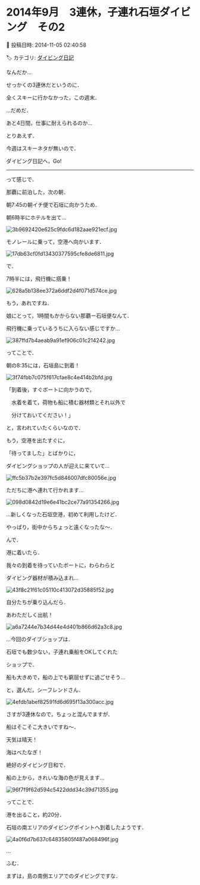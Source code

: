 # 2014年9月　3連休，子連れ石垣ダイビング　その2

📅 投稿日時: 2014-11-05 02:40:58

🏷️ カテゴリ: [ダイビング日記](ce3a7a8d424d112fce83ee85c81a0e344.md)

なんだか…


せっかくの3連休だというのに．


全くスキーに行かなかった，この週末．


…だめだ．


あと4日間，仕事に耐えられるのか…





とりあえず．


今週はスキーネタが無いので．


ダイビング日記へ，Go!


---





って感じで．





那覇に前泊した，次の朝．


朝7:45の朝イチ便で石垣に向かうため．


朝6時半にホテルを出て…




![3b9692420e625c9fdc6d182aae921ecf.jpg](images/3b9692420e625c9fdc6d182aae921ecf.jpg)




モノレールに乗って，空港へ向かいます．




![17db63cf0fd13430377595cfe8de6811.jpg](images/17db63cf0fd13430377595cfe8de6811.jpg)







で．


7時半には，飛行機に搭乗！




![628a5b138ee372a6ddf2d4f071d574ce.jpg](images/628a5b138ee372a6ddf2d4f071d574ce.jpg)




もう，あれですね．


娘にとって，1時間もかからない那覇ー石垣便なんて．


飛行機に乗っているうちに入らない感じですか…




![387ffd7b4aeab9a91ef906c01c214242.jpg](images/387ffd7b4aeab9a91ef906c01c214242.jpg)




ってことで．


朝の8:35には，石垣島に到着！




![3f74fbb7c075f617cfae8c4e414b2bfd.jpg](images/3f74fbb7c075f617cfae8c4e414b2bfd.jpg)







「到着後，すぐボートに向かうので，


　水着を着て，荷物も船に積む器材類とそれ以外で


　分けておいてください！」


と，言われていたくらいなので．


もう，空港を出たすぐに，


「待ってました」とばかりに，


ダイビングショップの人が迎えに来ていて…




![ffc5b37b2e397fc5d846007dfc80056e.jpg](images/ffc5b37b2e397fc5d846007dfc80056e.jpg)




ただちに港へ連れて行かれます…




![098d0842d19e6e41bc2ce77a91354266.jpg](images/098d0842d19e6e41bc2ce77a91354266.jpg)




…新しくなった石垣空港，初めて利用したけど．


やっぱり，街中からちょっと遠くなったな～．





んで．


港に着いたら．


我々の到着を待っていたボートに，わらわらと


ダイビング器材が積み込まれ…




![43f8c21f61c05110c413072d35885f52.jpg](images/43f8c21f61c05110c413072d35885f52.jpg)




自分たちが乗り込んだら．


あわただしく出航！




![a6a7244e7b34d44e4d401b866d62a3c8.jpg](images/a6a7244e7b34d44e4d401b866d62a3c8.jpg)







…今回のダイブショップは．


石垣でも数少ない，子連れ乗船をOKしてくれた


ショップで．


船も大きめで，船の上でも窮屈せずに過ごせそう…


と，選んだ，シーフレンドさん．




![4efdb1abef82591fd6d695f13a300acc.jpg](images/4efdb1abef82591fd6d695f13a300acc.jpg)




さすが3連休なので，ちょっと混んでますが．


船はそこそこ大きいですね～．





天気は晴天！


海はべたなぎ！


絶好のダイビング日和で．


船の上から，きれいな海の色が見えます…




![96f7f9f62d594c5422ddd34c39d71355.jpg](images/96f7f9f62d594c5422ddd34c39d71355.jpg)







ってことで．


港を出ること，約20分．


石垣の南エリアのダイビングポイントへ到着したようです．




![4a0f6d7b637c64835805f487a068496f.jpg](images/4a0f6d7b637c64835805f487a068496f.jpg)




…


ふむ．


まずは，島の南側エリアでのダイビングですな．

